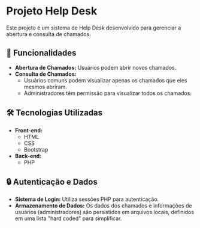 # Projeto Help Desk

Este projeto é um sistema de Help Desk desenvolvido para gerenciar a abertura e consulta de chamados.

## 🚀 Funcionalidades

* **Abertura de Chamados:** Usuários podem abrir novos chamados.
* **Consulta de Chamados:**
    * Usuários comuns podem visualizar apenas os chamados que eles mesmos abriram.
    * Administradores têm permissão para visualizar todos os chamados.

## 🛠️ Tecnologias Utilizadas

* **Front-end:**
    * HTML
    * CSS
    * Bootstrap
* **Back-end:**
    * PHP

## 🔒 Autenticação e Dados

* **Sistema de Login:** Utiliza sessões PHP para autenticação.
* **Armazenamento de Dados:** Os dados dos chamados e informações de usuários (administradores) são persistidos em arquivos locais, definidos em uma lista "hard coded" para simplificar.
